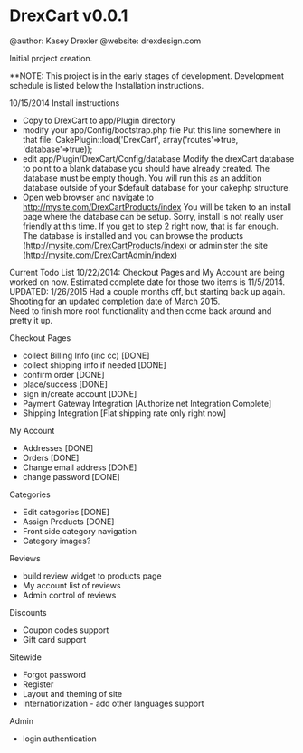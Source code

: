 <h1>DrexCart v0.0.1</h1>

@author: Kasey Drexler
@website: drexdesign.com


Initial project creation.

**NOTE: This project is in the early stages of development. Development schedule is listed below the Installation instructions.


10/15/2014
Install instructions
* Copy to DrexCart to app/Plugin directory
* modify your app/Config/bootstrap.php file
	Put this line somewhere in that file:  CakePlugin::load('DrexCart', array('routes'=>true, 'database'=>true));
* edit app/Plugin/DrexCart/Config/database 
	Modify the drexCart database to point to a blank database you should have already created. The database must be empty though. You will run this as an addition database outside of your $default database for your cakephp structure.
* Open web browser and navigate to http://mysite.com/DrexCartProducts/index  You will be taken to an install page where the database
	can be setup. Sorry, install is not really user friendly at this time. If you get to step 2 right now, that is far enough. The database is installed and you 
	can browse the products (http://mysite.com/DrexCartProducts/index) or administer the site (http://mysite.com/DrexCartAdmin/index)
	
	
	

	
Current Todo List 10/22/2014:
Checkout Pages and My Account are being worked on now. Estimated complete date for those two items is 11/5/2014.
UPDATED: 1/26/2015 Had a couple months off, but starting back up again. Shooting for an updated completion date of March 2015.  
Need to finish more root functionality and then come back around and pretty it up.



Checkout Pages
* collect Billing Info (inc cc)
  [DONE]
* collect shipping info if needed
  [DONE]
* confirm order
  [DONE]
* place/success
  [DONE]
* sign in/create account
  [DONE]
* Payment Gateway Integration
  [Authorize.net Integration Complete]
* Shipping Integration
  [Flat shipping rate only right now]

My Account
* Addresses
  [DONE]
* Orders
  [DONE]
* Change email address
  [DONE]
* change password
  [DONE]

Categories
* Edit categories
  [DONE]
* Assign Products
  [DONE]
* Front side category navigation
* Category images?

Reviews
* build review widget to products page
* My account list of reviews
* Admin control of reviews

Discounts
* Coupon codes support
* Gift card support

Sitewide
* Forgot password
* Register
* Layout and theming of site
* Internationization - add other languages support

Admin
* login authentication

